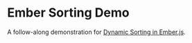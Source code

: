 Ember Sorting Demo
==================

A follow-along demonstration for [Dynamic Sorting in Ember.js](https://zachgarwood.blog/dynamic-sorting-in-ember-js/).
